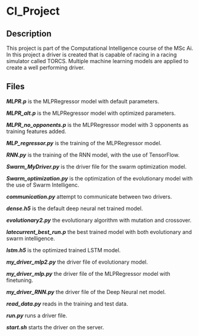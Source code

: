 # CI_Project
## Description
This project is part of the Computational Intelligence course of the MSc Ai. In this project a driver is created that is capable of racing in a racing simulator called TORCS. Multiple machine learning models are applied to create a well performing driver.

## Files
***MLPR.p*** is the MLPRegressor model with default parameters.

***MLPR_alt.p*** is the MLPRegressor model with optimized parameters.

***MLPR_no_opponents.p*** is the MLPRegressor model with 3 opponents as training features added.

***MLP_regressor.py*** is the training of the MLPRegressor model.

***RNN.py*** is the training of the RNN model, with the use of TensorFlow.

***Swarm_MyDriver.py*** is the driver file for the swarm optimization model.

***Swarm_optimization.py*** is the optimization of the evolutionary model with the use of Swarm Intelligenc.

***communication.py*** attempt to communicate between two drivers.

***dense.h5*** is the default deep neural net trained model.

***evolutionary2.py*** the evolutionary algorithm with mutation and crossover.

***latecurrent_best_run.p*** the best trained model with both evolutionary and swarm intelligence.

***lstm.h5*** is the optimized trained LSTM model.

***my_driver_mlp2.py*** the driver file of evolutionary model.

***my_driver_mlp.py*** the driver file of the MLPRegressor model with finetuning.

***my_driver_RNN.py*** the driver file of the Deep Neural net model.

***read_data.py*** reads in the training and test data.

***run.py*** runs a driver file.

***start.sh*** starts the driver on the server.



